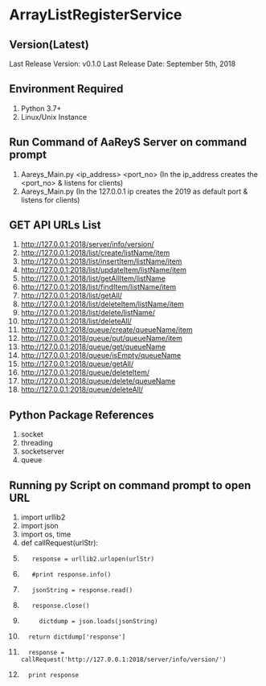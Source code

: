 # ArrayListRegisterService

Version(Latest)
----------------------
Last Release Version: v0.1.0
Last Release Date: September 5th, 2018 

Environment Required
----------------------
1.	Python 3.7+
2.	Linux/Unix Instance



Run Command of AaReyS Server on command prompt
---------------------------------------------------------
1.	Aareys_Main.py <ip_address> <port_no>  (In the ip_address creates the <port_no> & listens for clients)
2.	Aareys_Main.py (In the 127.0.0.1 ip creates the 2019 as default port & listens for clients)




GET API URLs List
--------------------
1.	http://127.0.0.1:2018/server/info/version/
2.	http://127.0.0.1:2018/list/create/listName/item
3.	http://127.0.0.1:2018/list/insertItem/listName/item
4.  http://127.0.0.1:2018/list/updateItem/listName/item
5.	http://127.0.0.1:2018/list/getAllItem/listName
6.	http://127.0.0.1:2018/list/findItem/listName/item
7.	http://127.0.0.1:2018/list/getAll/
8.	http://127.0.0.1:2018/list/deleteItem/listName/item
9.	http://127.0.0.1:2018/list/delete/listName/
10.	http://127.0.0.1:2018/list/deleteAll/
11.	http://127.0.0.1:2018/queue/create/queueName/item
12.	http://127.0.0.1:2018/queue/put/queueName/item
13.	http://127.0.0.1:2018/queue/get/queueName
14.	http://127.0.0.1:2018/queue/isEmpty/queueName
15.	http://127.0.0.1:2018/queue/getAll/
16. http://127.0.0.1:2018/queue/deleteItem/
17.	http://127.0.0.1:2018/queue/delete/queueName
18.	http://127.0.0.1:2018/queue/deleteAll/


Python Package References 
----------------------------
1.  socket
2.  threading
3.  socketserver 
4.  queue

Running py Script on command prompt to open URL
---------------------------------------------------
1. import urllib2
2. import json
3. import os, time
4. def callRequest(urlStr):
5.        response = urllib2.urlopen(urlStr)
6.	      #print response.info()
7.        jsonString = response.read()
8.        response.close()
9.       	dictdump = json.loads(jsonString)
10.       return dictdump['response']
11.       response = callRequest('http://127.0.0.1:2018/server/info/version/')
12.       print response
